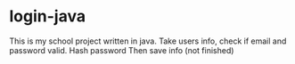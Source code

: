 # login-java
This is my school project written in java.
Take users info, check if email and password valid. Hash password
Then save info (not finished)
